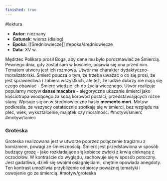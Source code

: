 ```yaml
---
finished: true
---
```

#lektura
- **Autor**: nieznany
- **Gatunek**: wiersz (dialog)
- **Epoka**: [[Średniowiecze]] #epoka/średniowiecze  
- **Data**: XV w.

Mędrzec Polikarp prosił Boga, aby dane mu było porozmawiać ze Śmiercią. Pewnego dnia, gdy został sam w kościele, pojawia się ona przed nim. Tematem utworu jest ich rozmowa. Utwór ma charakter dydaktyczno-moralizatorski. Śmierć poucza o tym, że trzeba uważać o co się prosi, że jest sprawiedliwa i zabiera wszystkich, ale też, że ludzie dobrzy nie mają się czego obawiać - Śmierć wiedzie ich do życia wiecznego.
Utwór realizuje popularny motyw **danse macabre** - alegoryczne ukazanie śmierci jako kościotrupa wiodącego za sobą korowód postaci, przedstawiających różne stany. Wpisuje się on w średniowieczne hasło **memento mori**. Motyw podkreśla, że wszyscy ostatecznie spotkają się w śmierci, bez względu na płeć, wiek, wykształcenie, majątek czy moralność. #motyw/śmierć #motyw/taniec 

### Groteska
Groteska realizowana jest w utworze poprzez połączenie tragizmu z komizmem, powagi ze śmiesznością. 
Śmierć jest przedstawiona w sposób budzący grozę - jako rozkładające się kobiece zwłoki z krwią cieknącą z oczodołów. W kontraście do wyglądu, zachowuje się w sposób potoczny. Jest gadatliwa, dzieli się swoimi osiągnięciami, chętnie opowiada anegdoty. Ten kontrast umożliwia przybliżenie odbiorcy poważnej tematyki i oswojenie go ze śmiercią. #motyw/groteska